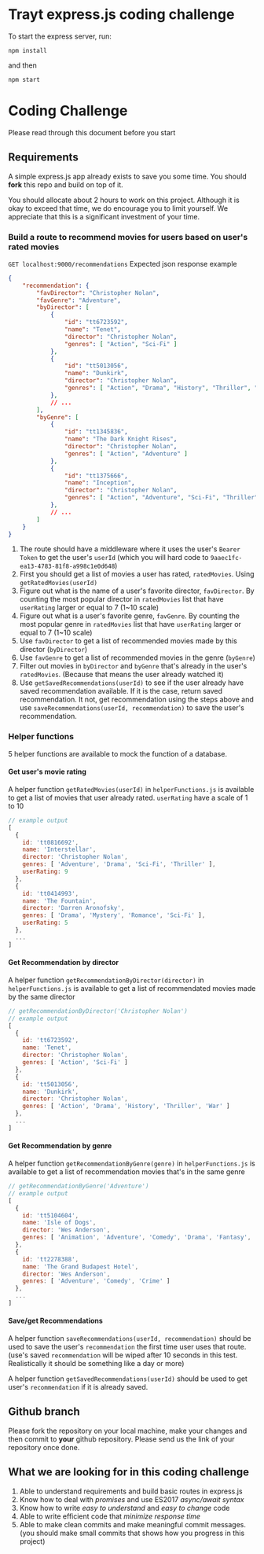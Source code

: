 # Trayt express.js coding challenge

To start the express server, run:

`npm install`

and then

`npm start`

# Coding Challenge

Please read through this document before you start

## Requirements

A simple express.js app already exists to save you some time. You should **fork** this repo and build on top of it.

You should allocate about 2 hours to work on this project. Although it is okay to exceed that time, we do encourage you
to limit yourself. We appreciate that this is a significant investment of your time.

### Build a route to recommend movies for users based on user's rated movies

`GET localhost:9000/recommendations`
Expected json response example
```json
{
    "recommendation": {
        "favDirector": "Christopher Nolan",
        "favGenre": "Adventure",
        "byDirector": [
            {
                "id": "tt6723592",
                "name": "Tenet",
                "director": "Christopher Nolan",
                "genres": [ "Action", "Sci-Fi" ]
            },
            {
                "id": "tt5013056",
                "name": "Dunkirk",
                "director": "Christopher Nolan",
                "genres": [ "Action", "Drama", "History", "Thriller", "War" ]
            },
            // ...
        ],
        "byGenre": [
            {
                "id": "tt1345836",
                "name": "The Dark Knight Rises",
                "director": "Christopher Nolan",
                "genres": [ "Action", "Adventure" ]
            },
            {
                "id": "tt1375666",
                "name": "Inception",
                "director": "Christopher Nolan",
                "genres": [ "Action", "Adventure", "Sci-Fi", "Thriller" ]
            },
            // ...
        ]
    }
}
```

1. The route should have a middleware where it uses the user's `Bearer Token` to get the user's `userId`
(which you will hard code to `9aaec1fc-ea13-4783-81f8-a998c1e0d648`)
2. First you should get a list of movies a user has rated, `ratedMovies`. Using `getRatedMovies(userId)`
3. Figure out what is the name of a user's favorite director, `favDirector`. By counting the most popular director in `ratedMovies` list that have `userRating` larger or equal to 7 (1~10 scale)
4. Figure out what is a user's favorite genre, `favGenre`. By counting the most popular genre in `ratedMovies` list that have `userRating` larger or equal to 7 (1~10 scale)
5. Use `favDirector` to get a list of recommended movies made by this director (`byDirector`)
6. Use `favGenre` to get a list of recommended movies in the genre (`byGenre`)
7. Filter out movies in `byDirector` and `byGenre` that's already in the user's `ratedMovies`. (Because that means the user already watched it)
8. Use `getSavedRecommendations(userId)` to see if the user already have saved recommendation available. If it is the case, return saved recommendation. It not, get recommendation using the steps above and use `saveRecommendations(userId, recommendation)` to save the user's recommendation.

### Helper functions

5 helper functions are available to mock the function of a database.

#### Get user's movie rating
A helper function `getRatedMovies(userId)` in `helperFunctions.js` is available to get a list of movies that user already rated. `userRating` have a scale of 1 to 10
```js
// example output
[
  {
    id: 'tt0816692',
    name: 'Interstellar',
    director: 'Christopher Nolan',
    genres: [ 'Adventure', 'Drama', 'Sci-Fi', 'Thriller' ],
    userRating: 9
  },
  {
    id: 'tt0414993',
    name: 'The Fountain',
    director: 'Darren Aronofsky',
    genres: [ 'Drama', 'Mystery', 'Romance', 'Sci-Fi' ],
    userRating: 5
  },
  ...
]
```

#### Get Recommendation by director
A helper function `getRecommendationByDirector(director)` in `helperFunctions.js` is available to get a list of recommendated movies made by the same director
```js
// getRecommendationByDirector('Christopher Nolan')
// example output
[
  {
    id: 'tt6723592',
    name: 'Tenet',
    director: 'Christopher Nolan',
    genres: [ 'Action', 'Sci-Fi' ]
  },
  {
    id: 'tt5013056',
    name: 'Dunkirk',
    director: 'Christopher Nolan',
    genres: [ 'Action', 'Drama', 'History', 'Thriller', 'War' ]
  },
  ...
]
```

#### Get Recommendation by genre
A helper function `getRecommendationByGenre(genre)` in `helperFunctions.js` is available to get a list of recommendation movies that's in the same genre
```js
// getRecommendationByGenre('Adventure')
// example output
[
  {
    id: 'tt5104604',
    name: 'Isle of Dogs',
    director: 'Wes Anderson',
    genres: [ 'Animation', 'Adventure', 'Comedy', 'Drama', 'Fantasy', 'Sci-Fi']
  },
  {
    id: 'tt2278388',
    name: 'The Grand Budapest Hotel',
    director: 'Wes Anderson',
    genres: [ 'Adventure', 'Comedy', 'Crime' ]
  },
  ...
]
```

#### Save/get Recommendations
A helper function `saveRecommendations(userId, recommendation)` should be used to save the user's `recommendation` the first time user uses that route. (use's saved `recommendation` will be wiped after 10 seconds in this test. Realistically it should be something like a day or more)

A helper function `getSavedRecommendations(userId)` should be used to get user's `recommendation` if it is already saved.


## Github branch
Please fork the repository on your local machine, make your changes and then commit to **your** github repository.
Please send us the link of your repository once done.

## What we are looking for in this coding challenge

1. Able to understand requirements and build basic routes in express.js
2. Know how to deal with *promises* and use ES2017 *async/await syntax*
3. Know how to write *easy to understand* and *easy to change* code
4. Able to write efficient code that *minimize response time*
5. Able to make clean commits and make meaningful commit messages. (you should make small commits that shows how you progress in this project)
